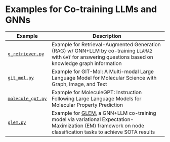 # Examples for Co-training LLMs and GNNs

| Example                              | Description                                                                                                                                                 |
| ------------------------------------ | ----------------------------------------------------------------------------------------------------------------------------------------------------------- |
| [`g_retriever.py`](./g_retriever.py) | Example for Retrieval-Augmented Generation (RAG) w/ GNN+LLM by co-training `LLAMA2` with `GAT` for answering questions based on knowledge graph information |
| [`git_mol.py`](./git_mol.py)         | Example for GIT-Mol: A Multi-modal Large Language Model for Molecular Science with Graph, Image, and Text                                                   |                              |
| [`molecule_gpt.py`](./molecule_gpt.py) | Example for MoleculeGPT: Instruction Following Large Language Models for Molecular Property Prediction                                                                                         |
| [`glem.py`](./glem.py)                 | Example for [GLEM](https://arxiv.org/abs/2210.14709), a GNN+LLM co-training model via variational Expectation-Maximization (EM) framework on node classification tasks to achieve SOTA results |

